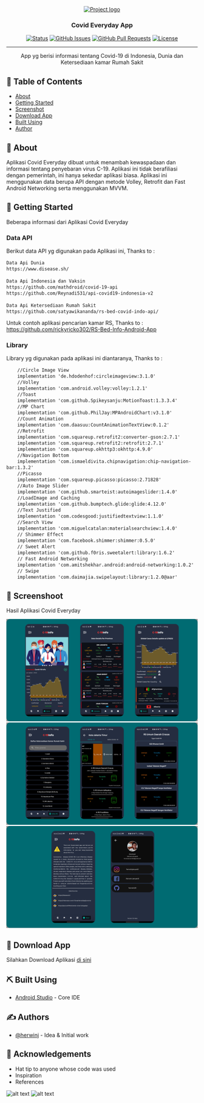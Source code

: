<p align="center">
  <a href="" rel="noopener">
 <img width=200px height=200px src="https://cdn-icons-png.flaticon.com/512/2785/2785819.png" alt="Project logo"></a>
</p>

<h3 align="center">Covid Everyday App</h3>

<div align="center">

[![Status](https://img.shields.io/badge/status-active-success.svg)]()
[![GitHub Issues](https://img.shields.io/github/issues/kylelobo/The-Documentation-Compendium.svg)](https://github.com/kylelobo/The-Documentation-Compendium/issues)
[![GitHub Pull Requests](https://img.shields.io/github/issues-pr/kylelobo/The-Documentation-Compendium.svg)](https://github.com/kylelobo/The-Documentation-Compendium/pulls)
[![License](https://img.shields.io/badge/license-MIT-blue.svg)](/LICENSE)

</div>

---

<p align="center"> App yg berisi informasi tentang Covid-19 di Indonesia, Dunia dan Ketersediaan kamar Rumah Sakit
    <br> 
</p>

## 📝 Table of Contents

- [About](#about)
- [Getting Started](#getting_started)
- [Screenshot](#sc)
- [Download App](#download)
- [Built Using](#built)
- [Author](#authors)

## 🧐 About <a name = "about"></a>

Aplikasi Covid Everyday dibuat untuk menambah kewaspadaan dan informasi tentang penyebaran virus C-19. Aplikasi ini tidak berafiliasi dengan pemerintah, ini hanya sekedar aplikasi biasa.
Aplikasi ini menggunakan data berupa API dengan metode Volley, Retrofit dan Fast Android Networking serta menggunakan MVVM.

## 🏁 Getting Started <a name = "getting_started"></a>

Beberapa informasi dari Aplikasi Covid Everyday

### Data API

Berikut data API yg digunakan pada Aplikasi ini, Thanks to :

```
Data Api Dunia
https://www.disease.sh/

Data Api Indonesia dan Vaksin
https://github.com/mathdroid/covid-19-api
https://github.com/Reynadi531/api-covid19-indonesia-v2

Data Api Ketersediaan Rumah Sakit
https://github.com/satyawikananda/rs-bed-covid-indo-api/
```

Untuk contoh aplikasi pencarian kamar RS, Thanks to : https://github.com/rickyricko302/RS-Bed-Info-Android-App

### Library

Library yg digunakan pada aplikasi ini diantaranya, Thanks to :


```
    //Circle Image View
    implementation 'de.hdodenhof:circleimageview:3.1.0'
    //Volley
    implementation 'com.android.volley:volley:1.2.1'
    //Toast
    implementation 'com.github.Spikeysanju:MotionToast:1.3.3.4'
    //MP Chart
    implementation 'com.github.PhilJay:MPAndroidChart:v3.1.0'
    //Count Animation
    implementation 'com.daasuu:CountAnimationTextView:0.1.2'
    //Retrofit
    implementation 'com.squareup.retrofit2:converter-gson:2.7.1'
    implementation 'com.squareup.retrofit2:retrofit:2.7.1'
    implementation 'com.squareup.okhttp3:okhttp:4.9.0'
    //Navigation Bottom
    implementation 'com.ismaeldivita.chipnavigation:chip-navigation-bar:1.3.2'
    //Picasso
    implementation 'com.squareup.picasso:picasso:2.71828'
    //Auto Image Slider
    implementation 'com.github.smarteist:autoimageslider:1.4.0'
    //LoadImage and Caching
    implementation 'com.github.bumptech.glide:glide:4.12.0'
    //Text Justified
    implementation 'com.codesgood:justifiedtextview:1.1.0'
    //Search View
    implementation 'com.miguelcatalan:materialsearchview:1.4.0'
    // Shimmer Effect
    implementation 'com.facebook.shimmer:shimmer:0.5.0'
    // Sweet Alert
    implementation 'com.github.f0ris.sweetalert:library:1.6.2'
    // Fast Android Networking
    implementation 'com.amitshekhar.android:android-networking:1.0.2'
    // Swipe
    implementation 'com.daimajia.swipelayout:library:1.2.0@aar'
```

## 🔧 Screenshoot <a name = "sc"></a>

Hasil Aplikasi Covid Everyday

<img src="https://github.com/herwin20/CovidEveryday/blob/master/Screenshot/Screenshot1.png"/>
<img src="https://github.com/herwin20/CovidEveryday/blob/master/Screenshot/Screenshot2.png"/>
<img src="https://github.com/herwin20/CovidEveryday/blob/master/Screenshot/Screenshot3.png"/>

## 🚀 Download App <a name = "download"></a>

Silahkan Download Aplikasi <a href="https://github.com/herwin20/CovidEveryday/releases/download/1.01/covid_everyday101.apk">di sini</a>

## ⛏️ Built Using <a name = "built"></a>

- [Android Studio](https://developer.android.com/studio) - Core IDE

## ✍️ Authors <a name = "authors"></a>

- [@herwinj](https://github.com/herwin20) - Idea & Initial work

## 🎉 Acknowledgements <a name = "acknowledgement"></a>

- Hat tip to anyone whose code was used
- Inspiration
- References

![alt text](https://forthebadge.com/images/badges/built-for-android.svg) ![alt text](https://forthebadge.com/images/badges/built-with-love.svg)
